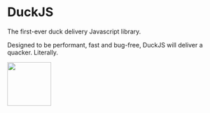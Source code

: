 # DuckJS
The first-ever duck delivery Javascript library.

Designed to be performant, fast and bug-free, DuckJS will deliver a quacker. Literally.

<img src="https://raw.githubusercontent.com/Firepal/duckjs/master/duck.png" width="100"></img>
